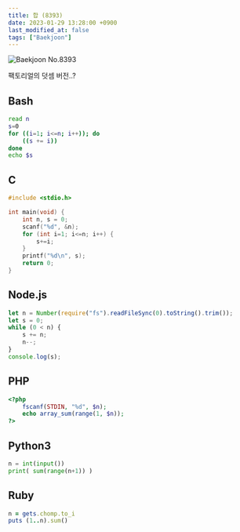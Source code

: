 ```yaml
---
title: 합 (8393)
date: 2023-01-29 13:28:00 +0900
last_modified_at: false
tags: ["Baekjoon"]
---
```


![Baekjoon No.8393](https://cdn.jsdelivr.net/gh/kimzuni/cdn/blog/baekjoon-8393.png)

팩토리얼의 덧셈 버전..?

## Bash

```bash
read n
s=0
for ((i=1; i<=n; i++)); do
	((s += i))
done
echo $s
```

## C

```c
#include <stdio.h>

int main(void) {
	int n, s = 0;
	scanf("%d", &n);
	for (int i=1; i<=n; i++) {
		s+=i;
	}
	printf("%d\n", s);
	return 0;
}
```

## Node.js

```javascript
let n = Number(require("fs").readFileSync(0).toString().trim());
let s = 0;
while (0 < n) {
	s += n;
	n--;
}
console.log(s);
```

## PHP

```php
<?php
	fscanf(STDIN, "%d", $n);
	echo array_sum(range(1, $n));
?>
```

## Python3

```python
n = int(input())
print( sum(range(n+1)) )
```

## Ruby

```ruby
n = gets.chomp.to_i
puts (1..n).sum()
```
